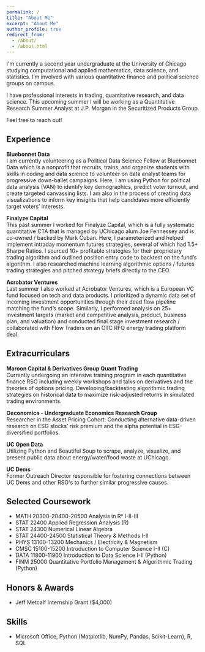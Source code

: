```yaml
---
permalink: /
title: "About Me"
excerpt: "About Me"
author_profile: true
redirect_from: 
  - /about/
  - /about.html
---
```


I'm currently a second year undergraduate at the University of Chicago studying computational and applied mathematics, data science, and statistics. I’m involved with various quantitative finance and political science groups on campus.

I have professional interests in trading, quantitative research, and data science. This upcoming summer I will be working as a Quantitative Research Summer Analyst at J.P. Morgan in the Securitized Products Group.

Feel free to reach out!

Experience
------
**Bluebonnet Data**<br />
I am currently volunteering as a Political Data Science Fellow at Bluebonnet Data which is a nonprofit that recruits, trains, and organize students with skills in coding and data science to volunteer on data analyst teams for progressive down-ballet campaigns. Here, I am using Python for political data analysis (VAN) to identify key demographics, predict voter turnout, and create targeted canvassing lists. I am also in the process of creating data visualizations to inform key insights that help  candidates more efficiently target voters’ interests.

**Finalyze Capital**<br />
This past summer I worked for Finalyze Capital, which is a fully systematic quantitative CTA that is managed by UChicago alum Joe Fennessey and is co-owned / backed by Mark Cuban. Here, I parameterized and helped implement intraday momentum futures strategies, several of which had 1.5+ Sharpe Ratios. I sourced 10+ profitable strategies for their proprietary trading algorithm and outlined position entry code to backtest on the fund’s algorithm. I also researched machine learning algorithmic options / futures trading strategies and pitched strategy briefs directly to the CEO.

**Acrobator Ventures**<br />
Last summer I also worked at Acrobator Ventures, which is a European VC fund focused on tech and data products. I prioritized a dynamic data set of incoming investment opportunities through their dead flow pipeline matching the fund’s scope. Similarly, I performed analysis on 25+ investment targets (market and competitive analysis, product, business plan, and valuation) and conducted final stage investment research / collaborated with Flow Traders on an OTC RFQ energy trading platform deal.

Extracurriculars
------

**Maroon Capital & Derivatives Group Quant Trading**<br />
Currently undergoing an intensive training program in each quantitative finance RSO including weekly workshops and talks on derivatives and the theories of options pricing. Developing/backtesting algorithmic trading strategies on historical data to maximize risk-adjusted returns in simulated trading environments.

**Oeconomica - Undergraduate Economics Research Group**<br />
Researcher in the Asset Pricing Cohort: Conducting alternative data-driven research on ESG stocks’ risk premium and the alpha potential in ESG-diversified portfolios.

**UC Open Data**<br />
Utilizing Python and Beautiful Soup to scrape, analyze, visualize, and present public data about energy/water/food waste at UChicago.

**UC Dems**<br />
Former Outreach Director responsible for fostering connections between UC Dems and other RSO's to further similar progressive causes.

Selected Coursework
------

- MATH 20300-20400-20500 Analysis in Rⁿ I-II-III
- STAT 22400 Applied Regression Analysis (R)
- STAT 24300 Numerical Linear Algebra
- STAT 24400-24500 Statistical Theory & Methods I-II
- PHYS 13100-13200 Mechanics / Electricity & Magnetism
- CMSC 15100-15200 Introduction to Computer Science I-II (C)
- DATA 11800-11900 Introduction to Data Science I-II (Python)
- FINM 25000 Quantitative Portfolio Management & Algorithmic Trading (Python)

Honors & Awards
------
- Jeff Metcalf Internship Grant ($4,000)

Skills
------
- Microsoft Office, Python (Matplotlib, NumPy, Pandas, Scikit-Learn), R, SQL
